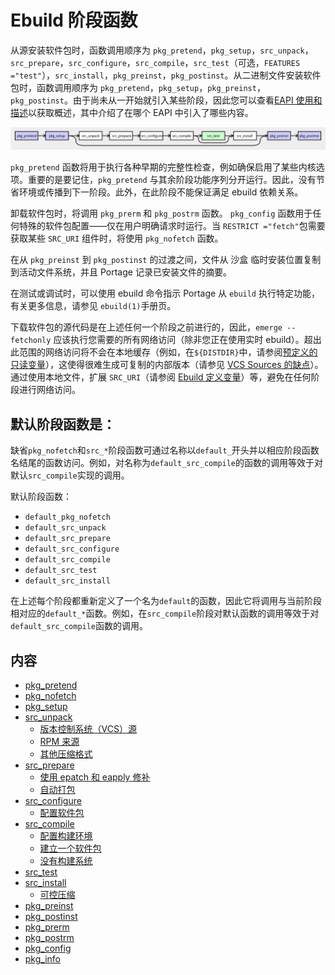 # Ebuild 阶段函数

从源安装软件包时，函数调用顺序为 `pkg_pretend`，`pkg_setup`，`src_unpack`，`src_prepare`，`src_configure`，`src_compile`，`src_test`（可选，`FEATURES ="test"`），`src_install`，`pkg_preinst`，`pkg_postinst`。从二进制文件安装软件包时，函数调用顺序为 `pkg_pretend`，`pkg_setup`，`pkg_preinst`，`pkg_postinst`。由于尚未从一开始就引入某些阶段，因此您可以查看[EAPI 使用和描述](./../eapi-usage-and-description.md)以获取概述，其中介绍了在哪个 EAPI 中引入了哪些内容。

![ebuild 函数的处理流程](../../../resource/Ebuild-Functions.png)

`pkg_pretend` 函数将用于执行各种早期的完整性检查，例如确保启用了某些内核选项。重要的是要记住，`pkg_pretend` 与其余阶段功能序列分开运行。因此，没有节省环境或传播到下一阶段。此外，在此阶段不能保证满足 ebuild 依赖关系。

卸载软件包时，将调用 `pkg_prerm` 和 `pkg_postrm` 函数。 `pkg_config` 函数用于任何特殊的软件包配置——仅在用户明确请求时运行。当 `RESTRICT ="fetch"`包需要获取某些 `SRC_URI` 组件时，将使用 `pkg_nofetch` 函数。

在从 `pkg_preinst` 到 `pkg_postinst` 的过渡之间，文件从 沙盒 临时安装位置复制到活动文件系统，并且 Portage 记录已安装文件的摘要。

在测试或调试时，可以使用 ebuild 命令指示 Portage 从 `ebuild` 执行特定功能，有关更多信息，请参见 `ebuild(1)`手册页。

下载软件包的源代码是在上述任何一个阶段之前进行的，因此，`emerge --fetchonly` 应该执行您需要的所有网络访问（除非您正在使用实时 ebuild）。超出此范围的网络访问将不会在本地缓存（例如，在`${DISTDIR}`中，请参阅[预定义的只读变量](./../variables.md)），这使得很难生成可复制的内部版本（请参见 [VCS Sources 的缺点](./src_unpack/version-control-system-sources.md)）。通过使用本地文件，扩展 `SRC_URI`（请参阅 [Ebuild 定义变量](./../variables.md)）等，避免在任何阶段进行网络访问。

## 默认阶段函数是：

缺省`pkg_nofetch`和`src_*`阶段函数可通过名称以`default_`开头并以相应阶段函数名结尾的函数访问。例如，对名称为`default_src_compile`的函数的调用等效于对默认`src_compile`实现的调用。

默认阶段函数：

- `default_pkg_nofetch`
- `default_src_unpack`
- `default_src_prepare`
- `default_src_configure`
- `default_src_compile`
- `default_src_test`
- `default_src_install`

在上述每个阶段都重新定义了一个名为`default`的函数，因此它将调用与当前阶段相对应的`default_*`函数。例如，在`src_compile`阶段对默认函数的调用等效于对`default_src_compile`函数的调用。

## 内容

- [pkg_pretend](./pkg_pretend.md)
- [pkg_nofetch](./pkg_nofetch.md)
- [pkg_setup](./pkg_setup.md)
- [src_unpack](./src_unpack/README.md)
  - [版本控制系统（VCS）源](./src_unpack/version-control-system-sources.md)
  - [RPM 来源](./src_unpack/rpm-sources.md)
  - [其他压缩格式](./src_unpack/other-archive-formats.md)
- [src_prepare](./src_prepare/README.md)
  - [使用 epatch 和 eapply 修补](./src_prepare/patching-with-epatch-and-eapply.md)
  - [自动打包](./src_prepare/autopackage.md)
- [src_configure](./src_configure/README.md)
  - [配置软件包](./src_configure/configuring-a-package.md)
- [src_compile](./src_compile/README.md)
  - [配置构建环境](./src_compile/configuring-build-environment.md)
  - [建立一个软件包](./src_compile/building-a-package.md)
  - [没有构建系统](./src_compile/no-build-system.md)
- [src_test](./src_test.md)
- [src_install](./src_install/README.md)
  - [可控压缩](./src_install/controllable-compression.md)
- [pkg_preinst](./pkg_preinst.md)
- [pkg_postinst](./pkg_postinst.md)
- [pkg_prerm](./pkg_prerm.md)
- [pkg_postrm](./pkg_postrm.md)
- [pkg_config](./pkg_config.md)
- [pkg_info](./pkg_info.md)
